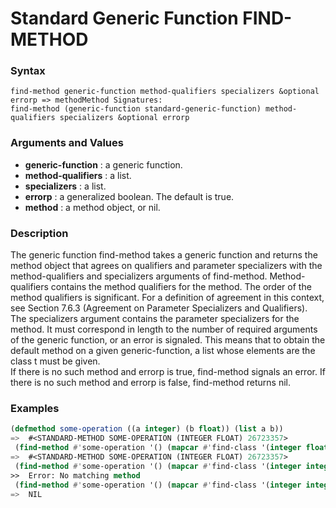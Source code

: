 <!-- Generated on 05/10/2020 by https://github.com/anto2oo/clhs-evolved -->

# Standard Generic Function FIND-METHOD

### Syntax
`find-method generic-function method-qualifiers specializers &optional errorp => methodMethod Signatures:`  
`find-method (generic-function standard-generic-function) method-qualifiers specializers &optional errorp`  


### Arguments and Values
- **generic-function** : a generic function.   
- **method-qualifiers** : a list.   
- **specializers** : a list.   
- **errorp** : a generalized boolean. The default is true.   
- **method** : a method object, or nil.   


### Description
The generic function find-method takes a generic function and returns the method object that agrees on qualifiers and parameter specializers with the method-qualifiers and specializers arguments of find-method. Method-qualifiers contains the method qualifiers for the method. The order of the method qualifiers is significant. For a definition of agreement in this context, see Section 7.6.3 (Agreement on Parameter Specializers and Qualifiers).  
The specializers argument contains the parameter specializers for the method. It must correspond in length to the number of required arguments of the generic function, or an error is signaled. This means that to obtain the default method on a given generic-function, a list whose elements are the class t must be given.  
If there is no such method and errorp is true, find-method signals an error. If there is no such method and errorp is false, find-method returns nil.



### Examples
```lisp 
(defmethod some-operation ((a integer) (b float)) (list a b))
=>  #<STANDARD-METHOD SOME-OPERATION (INTEGER FLOAT) 26723357>
 (find-method #'some-operation '() (mapcar #'find-class '(integer float)))
=>  #<STANDARD-METHOD SOME-OPERATION (INTEGER FLOAT) 26723357>
 (find-method #'some-operation '() (mapcar #'find-class '(integer integer)))
>>  Error: No matching method
 (find-method #'some-operation '() (mapcar #'find-class '(integer integer)) nil)
=>  NIL
```
